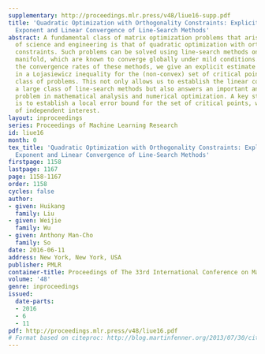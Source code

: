 ```yaml
---
supplementary: http://proceedings.mlr.press/v48/liue16-supp.pdf
title: 'Quadratic Optimization with Orthogonality Constraints: Explicit Lojasiewicz
  Exponent and Linear Convergence of Line-Search Methods'
abstract: A fundamental class of matrix optimization problems that arise in many areas
  of science and engineering is that of quadratic optimization with orthogonality
  constraints. Such problems can be solved using line-search methods on the Stiefel
  manifold, which are known to converge globally under mild conditions. To determine
  the convergence rates of these methods, we give an explicit estimate of the exponent
  in a Lojasiewicz inequality for the (non-convex) set of critical points of the aforementioned
  class of problems. This not only allows us to establish the linear convergence of
  a large class of line-search methods but also answers an important and intriguing
  problem in mathematical analysis and numerical optimization. A key step in our proof
  is to establish a local error bound for the set of critical points, which may be
  of independent interest.
layout: inproceedings
series: Proceedings of Machine Learning Research
id: liue16
month: 0
tex_title: 'Quadratic Optimization with Orthogonality Constraints: Explicit Lojasiewicz
  Exponent and Linear Convergence of Line-Search Methods'
firstpage: 1158
lastpage: 1167
page: 1158-1167
order: 1158
cycles: false
author:
- given: Huikang
  family: Liu
- given: Weijie
  family: Wu
- given: Anthony Man-Cho
  family: So
date: 2016-06-11
address: New York, New York, USA
publisher: PMLR
container-title: Proceedings of The 33rd International Conference on Machine Learning
volume: '48'
genre: inproceedings
issued:
  date-parts:
  - 2016
  - 6
  - 11
pdf: http://proceedings.mlr.press/v48/liue16.pdf
# Format based on citeproc: http://blog.martinfenner.org/2013/07/30/citeproc-yaml-for-bibliographies/
---
```

